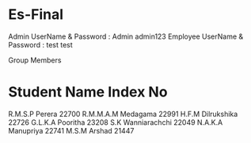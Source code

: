 # Es-Final

Admin UserName & Password : Admin    admin123
Employee UserName & Password : test   test


Group Members

# Student Name        Index No

R.M.S.P Perera        22700
R.M.M.A.M Medagama    22991
H.F.M Dilrukshika     22726
G.L.K.A Pooritha      23208
S.K Wanniarachchi     22049
N.A.K.A Manupriya     22741
M.S.M Arshad          21447


